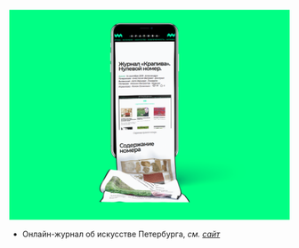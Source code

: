 ![KRAPIVA](./images/krapiva-02.jpg)

* Онлайн-журнал об искусстве Петербурга, <i>см. [сайт](https://www.krapiva.org/)</i>
